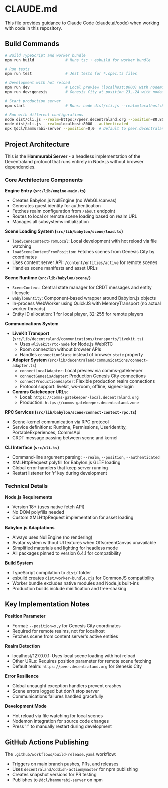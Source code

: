 # CLAUDE.md

This file provides guidance to Claude Code (claude.ai/code) when working with code in this repository.

## Build Commands

```bash
# Build TypeScript and worker bundle
npm run build              # Runs tsc + esbuild for worker bundle

# Run tests
npm run test               # Jest tests for *.spec.ts files

# Development with hot reload
npm run dev                # Local preview (localhost:8000) with nodemon
npm run dev:genesis        # Genesis City at position 23,-24 with nodemon

# Start production server
npm start                  # Runs: node dist/cli.js --realm=localhost:8000

# Run with different configurations
node dist/cli.js --realm=https://peer.decentraland.org --position=80,80
node dist/cli.js --realm=localhost:8000 --authenticated
npx @dcl/hammurabi-server --position=0,0  # Default to peer.decentraland.org
```

## Project Architecture

This is the **Hammurabi Server** - a headless implementation of the Decentraland protocol that runs entirely in Node.js without browser dependencies.

### Core Architecture Components

**Engine Entry (`src/lib/engine-main.ts`)**
- Creates Babylon.js NullEngine (no WebGL/canvas)
- Generates guest identity for authentication
- Fetches realm configuration from `/about` endpoint
- Routes to local or remote scene loading based on realm URL
- Manages all subsystems initialization

**Scene Loading System (`src/lib/babylon/scene/load.ts`)**
- `loadSceneContextFromLocal`: Local development with hot reload via file watching
- `loadSceneContextFromPosition`: Fetches scenes from Genesis City by coordinates
- Uses content server API: `/content/entities/active` for remote scenes
- Handles scene manifests and asset URLs

**Scene Runtime (`src/lib/babylon/scene/`)**
- `SceneContext`: Central state manager for CRDT messages and entity lifecycle
- `BabylonEntity`: Component-based wrapper around Babylon.js objects
- In-process WebWorker using QuickJS with MemoryTransport (no actual worker threads)
- Entity ID allocation: 1 for local player, 32-255 for remote players

**Communications System**
- **LiveKit Transport** (`src/lib/decentraland/communications/transports/livekit.ts`)
  - Uses `@livekit/rtc-node` for Node.js WebRTC
  - Room connection without browser APIs
  - Handles `connectionState` instead of browser `state` property
- **Adapter System** (`src/lib/decentraland/communications/connect-adapter.ts`)
  - `connectLocalAdapter`: Local preview via comms-gatekeeper
  - `connectGenesisAdapter`: Production Genesis City connections
  - `connectProductionAdapter`: Flexible production realm connections
  - Protocol support: livekit, ws-room, offline, signed-login
- **Comms Gatekeeper URLs**:
  - Local: `https://comms-gatekeeper-local.decentraland.org`
  - Production: `https://comms-gatekeeper.decentraland.zone`

**RPC Services (`src/lib/babylon/scene/connect-context-rpc.ts`)**
- Scene-kernel communication via RPC protocol
- Service definitions: Runtime, Permissions, UserIdentity, PortableExperiences, CommsApi
- CRDT message passing between scene and kernel

**CLI Interface (`src/cli.ts`)**
- Command-line argument parsing: `--realm`, `--position`, `--authenticated`
- XMLHttpRequest polyfill for Babylon.js GLTF loading
- Global error handlers that keep server running
- Restart listener for 'r' key during development

### Technical Details

**Node.js Requirements**
- Version 18+ (uses native fetch API)
- No DOM polyfills needed
- Custom XMLHttpRequest implementation for asset loading

**Babylon.js Adaptations**
- Always uses NullEngine (no rendering)
- Avatar system without UI textures when OffscreenCanvas unavailable
- Simplified materials and lighting for headless mode
- All packages pinned to version 6.4.1 for compatibility

**Build System**
- TypeScript compilation to `dist/` folder
- esbuild creates `dist/worker-bundle.cjs` for CommonJS compatibility
- Worker bundle excludes native modules and Node.js built-ins
- Production builds include minification and tree-shaking

## Key Implementation Notes

**Position Parameter**
- Format: `--position=x,y` for Genesis City coordinates
- Required for remote realms, not for localhost
- Fetches scene from content server's active entities

**Realm Detection**
- localhost/127.0.0.1: Uses local scene loading with hot reload
- Other URLs: Requires position parameter for remote scene fetching
- Default realm: `https://peer.decentraland.org` for Genesis City

**Error Resilience**
- Global uncaught exception handlers prevent crashes
- Scene errors logged but don't stop server
- Communications failures handled gracefully

**Development Mode**
- Hot reload via file watching for local scenes
- Nodemon integration for source code changes
- Press 'r' to manually restart during development

## GitHub Actions Publishing

The `.github/workflows/build-release.yaml` workflow:
- Triggers on main branch pushes, PRs, and releases
- Uses `decentraland/oddish-action@master` for npm publishing
- Creates snapshot versions for PR testing
- Publishes to `@dcl/hammurabi-server` on npm